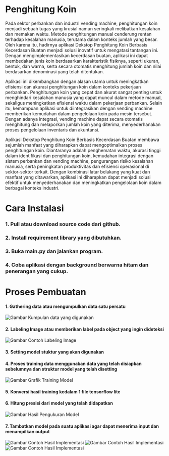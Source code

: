 # Penghitung Koin

Pada sektor perbankan dan industri vending machine, penghitungan koin menjadi sebuah tugas yang krusial namun seringkali melibatkan kesalahan dan memakan waktu. Metode penghitungan manual cenderung rentan terhadap kesalahan manusia, terutama dalam konteks jumlah yang besar. Oleh karena itu, hadirnya aplikasi Dekstop Penghitung Koin Berbasis Kecerdasan Buatan menjadi solusi inovatif untuk mengatasi tantangan ini. Dengan mengimplementasikan kecerdasan buatan, aplikasi ini dapat membedakan jenis koin berdasarkan karakteristik fisiknya, seperti ukuran, bentuk, dan warna, serta secara otomatis menghitung jumlah koin dan nilai berdasarkan denominasi yang telah ditentukan.

Aplikasi ini dikembangkan dengan alasan utama untuk meningkatkan efisiensi dan akurasi penghitungan koin dalam konteks pekerjaan perbankan. Penghitungan koin yang cepat dan akurat sangat penting untuk menghindari kesalahan manusia yang dapat muncul dalam metode manual, sekaligus meningkatkan efisiensi waktu dalam pekerjaan perbankan. Selain itu, kemampuan aplikasi untuk diintegrasikan dengan vending machine memberikan kemudahan dalam pengelolaan koin pada mesin tersebut. Dengan adanya integrasi, vending machine dapat secara otomatis menghitung dan melaporkan jumlah koin yang diterima, menyederhanakan proses pengelolaan inventaris dan akuntansi.

Aplikasi Dekstop Penghitung Koin Berbasis Kecerdasan Buatan membawa sejumlah manfaat yang diharapkan dapat mengoptimalkan proses penghitungan koin. Diantaranya adalah penghematan waktu, akurasi tinggi dalam identifikasi dan penghitungan koin, kemudahan integrasi dengan sistem perbankan dan vending machine, pengurangan risiko kesalahan manusia, serta peningkatan produktivitas dan efisiensi operasional di sektor-sektor terkait. Dengan kombinasi latar belakang yang kuat dan manfaat yang ditawarkan, aplikasi ini diharapkan dapat menjadi solusi efektif untuk menyederhanakan dan meningkatkan pengelolaan koin dalam berbagai konteks industri.

# Cara Instalasi

### 1. Pull atau download source code dari github.
### 2. Install requirement library yang dibutuhkan.
### 3. Buka main.py dan jalankan program.
### 4. Coba aplikasi dengan background berwarna hitam dan penerangan yang cukup.

# Proses Pembuatan
#### 1. Gathering data atau mengumpulkan data satu persatu
![Gambar Kumpulan data yang digunakan](hasil_pengukuran/img_1.png)
#### 2. Labeling Image atau memberikan label pada object yang ingin dideteksi
![Gambar Contoh Labeling Image](hasil_pengukuran/img_5.png)
#### 3. Setting model stuktur yang akan digunakan
#### 4. Proses training data menggunakan data yang telah disiapkan sebelumnya dan struktur model yang telah disetting
![Gambar Grafik Training Model](hasil_pengukuran/img_3.png)
#### 5. Konversi hasil training kedalam 1 file tensorflow lite
#### 6. Hitung presisi dari model yang telah didapatkan
![Gambar Hasil Pengukuran Model](hasil_pengukuran/img_2.png)
#### 7. Tambatkan model pada suatu aplikasi agar dapat menerima input dan menampilkan output
![Gambar Contoh Hasil Implementasi](example/example_2.png)
![Gambar Contoh Hasil Implementasi](example/example_1.png)
![Gambar Contoh Hasil Implementasi](example/example_3.png)
